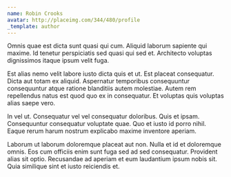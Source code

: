 ```yaml
---
name: Robin Crooks
avatar: http://placeimg.com/344/480/profile
_template: author
---
```

Omnis quae est dicta sunt quasi qui cum. Aliquid laborum sapiente qui maxime. Id tenetur perspiciatis sed quasi qui sed et. Architecto voluptas dignissimos itaque ipsum velit fuga.
  
Est alias nemo velit labore iusto dicta quis et ut. Est placeat consequatur. Dicta aut totam ex aliquid. Aspernatur temporibus consequuntur consequuntur atque ratione blanditiis autem molestiae. Autem rem repellendus natus est quod quo ex in consequatur. Et voluptas quis voluptas alias saepe vero.
  
In vel ut. Consequatur vel vel consequatur doloribus. Quis et ipsam. Consequuntur consequatur voluptate quae. Quo et iusto id porro nihil. Eaque rerum harum nostrum explicabo maxime inventore aperiam.
  
Laborum ut laborum doloremque placeat aut non. Nulla et id et doloremque omnis. Eos cum officiis enim sunt fuga sed ad sed consequatur. Provident alias sit optio. Recusandae ad aperiam et eum laudantium ipsum nobis sit. Quia similique sint et iusto reiciendis et.
